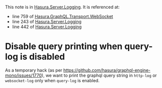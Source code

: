 This note is in [Hasura.Server.Logging](https://github.com/hasura/graphql-engine/blob/master/server/src-lib/Hasura/Server/Logging.hs#L250).
It is referenced at:
  - line 759 of [Hasura.GraphQL.Transport.WebSocket](https://github.com/hasura/graphql-engine/blob/master/server/src-lib/Hasura/GraphQL/Transport/WebSocket.hs#L759)
  - line 243 of [Hasura.Server.Logging](https://github.com/hasura/graphql-engine/blob/master/server/src-lib/Hasura/Server/Logging.hs#L243)
  - line 442 of [Hasura.Server.Logging](https://github.com/hasura/graphql-engine/blob/master/server/src-lib/Hasura/Server/Logging.hs#L442)

# Disable query printing when query-log is disabled

As a temporary hack (as per https://github.com/hasura/graphql-engine-mono/issues/1770),
we want to print the graphql query string in `http-log` or `websocket-log` only
when `query-log` is enabled.

